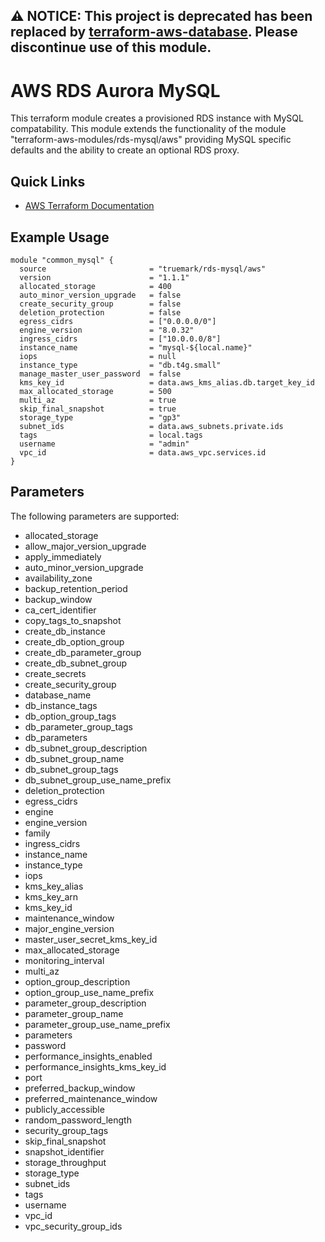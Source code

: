 ## **⚠ NOTICE**: This project is deprecated has been replaced by [terraform-aws-database](https://github.com/truemark/terraform-aws-database). Please discontinue use of this module.

# AWS RDS Aurora MySQL

This terraform module creates a provisioned RDS instance with MySQL
compatability. This module extends the functionality of the module
"terraform-aws-modules/rds-mysql/aws" providing MySQL specific defaults
and the ability to create an optional RDS proxy.

## Quick Links
 * [AWS Terraform Documentation](https://registry.terraform.io/providers/hashicorp/aws/latest/docs)

## Example Usage
```
module "common_mysql" {
  source                       = "truemark/rds-mysql/aws"
  version                      = "1.1.1"
  allocated_storage            = 400
  auto_minor_version_upgrade   = false
  create_security_group        = false
  deletion_protection          = false
  egress_cidrs                 = ["0.0.0.0/0"]
  engine_version               = "8.0.32"
  ingress_cidrs                = ["10.0.0.0/8"]
  instance_name                = "mysql-${local.name}"
  iops                         = null
  instance_type                = "db.t4g.small"
  manage_master_user_password  = false
  kms_key_id                   = data.aws_kms_alias.db.target_key_id
  max_allocated_storage        = 500
  multi_az                     = true
  skip_final_snapshot          = true
  storage_type                 = "gp3"
  subnet_ids                   = data.aws_subnets.private.ids 
  tags                         = local.tags
  username                     = "admin"  
  vpc_id                       = data.aws_vpc.services.id  
}
```
## Parameters
The following parameters are supported:

- allocated_storage
- allow_major_version_upgrade
- apply_immediately
- auto_minor_version_upgrade
- availability_zone
- backup_retention_period
- backup_window
- ca_cert_identifier
- copy_tags_to_snapshot
- create_db_instance
- create_db_option_group
- create_db_parameter_group
- create_db_subnet_group
- create_secrets
- create_security_group
- database_name
- db_instance_tags
- db_option_group_tags
- db_parameter_group_tags
- db_parameters
- db_subnet_group_description
- db_subnet_group_name
- db_subnet_group_tags
- db_subnet_group_use_name_prefix
- deletion_protection
- egress_cidrs
- engine
- engine_version
- family
- ingress_cidrs
- instance_name
- instance_type
- iops
- kms_key_alias
- kms_key_arn
- kms_key_id
- maintenance_window
- major_engine_version
- master_user_secret_kms_key_id
- max_allocated_storage
- monitoring_interval
- multi_az
- option_group_description
- option_group_use_name_prefix
- parameter_group_description
- parameter_group_name
- parameter_group_use_name_prefix
- parameters
- password
- performance_insights_enabled
- performance_insights_kms_key_id
- port
- preferred_backup_window
- preferred_maintenance_window
- publicly_accessible
- random_password_length
- security_group_tags
- skip_final_snapshot
- snapshot_identifier
- storage_throughput
- storage_type
- subnet_ids
- tags
- username
- vpc_id
- vpc_security_group_ids
